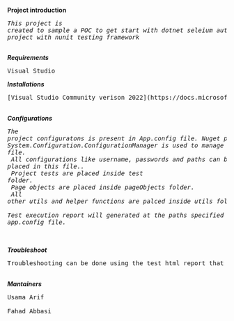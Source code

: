 **Project introduction**<br/>
*<pre>This project is created to sample a POC to get start with dotnet seleium automation project with nunit testing framework* <br/> </pre>
***Requirements***<br/>
<pre>Visual Studio<br/></pre>
***Installations***<br/>
<pre>[Visual Studio Community verison 2022](https://docs.microsoft.com/en-us/visualstudio/install/install-visual-studio?view=vs-2022)<br/></pre>
<br/>***Configurations***<br/>
*<pre>The project configuratons is present in App.config file. Nuget package: System.Configuration.ConfigurationManager is used to manage app.config file.<br/>
All configurations like username, passwords and paths can be placed in this file..<br/>
Project tests are placed inside test folder.<br/>
Page objects are placed inside pageObjects folder.<br/>
All other utils and helper functions are palced inside utils folder.<br/>
Test execution report will generated at the paths specified inside app.config file.<br/> </pre>*
<br/>***Troubleshoot***<br/>
<pre>Troubleshooting can be done using the test html report that will not only contains the test execution results but will also contains screenshots for failed test that will help in test faiuire anlysis.<br/></pre>
<br/>***Mantainers***<br/>
<pre>Usama Arif<br/>
Fahad Abbasi<br/></pre>
